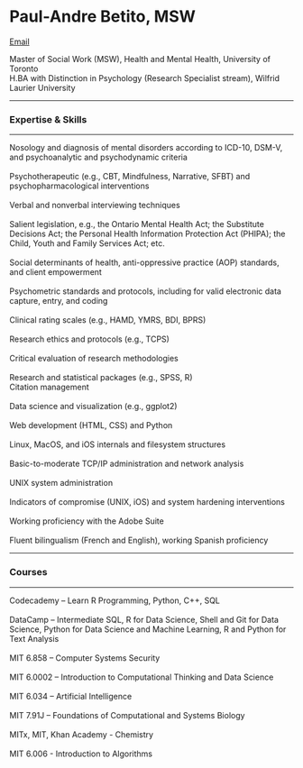 # Paul-Andre Betito, MSW

[Email](mailto:paulandreb@tutanota.com)

Master of Social Work (MSW), Health and Mental Health, University of Toronto<br>
H.BA with Distinction in Psychology (Research Specialist stream), Wilfrid Laurier University  

***
### Expertise & Skills
***

Nosology and diagnosis of mental disorders according to ICD-10, DSM-V, and psychoanalytic and psychodynamic criteria<br>  
Psychotherapeutic (e.g., CBT, Mindfulness, Narrative, SFBT) and psychopharmacological interventions<br>  
Verbal and nonverbal interviewing techniques<br>  
Salient legislation, e.g., the Ontario Mental Health Act; the Substitute Decisions Act; the Personal Health Information Protection Act (PHIPA); the Child, Youth and Family Services Act; etc.<br>  
Social determinants of health, anti-oppressive practice (AOP) standards, and client empowerment<br>   
Psychometric standards and protocols, including for valid electronic data capture, entry, and coding<br>  
Clinical rating scales (e.g., HAMD, YMRS, BDI, BPRS)<br>  
Research ethics and protocols (e.g., TCPS)<br>  
Critical evaluation of research methodologies<br>  
Research and statistical packages (e.g., SPSS, R)<br>
Citation management<br>  
Data science and visualization (e.g., ggplot2)<br>  
Web development (HTML, CSS) and Python<br>  
Linux, MacOS, and iOS internals and filesystem structures<br>  
Basic-to-moderate TCP/IP administration and network analysis<br>  
UNIX system administration<br>  
Indicators of compromise (UNIX, iOS) and system hardening interventions<br>  
Working proficiency with the Adobe Suite<br>  
Fluent bilingualism (French and English), working Spanish proficiency<br>   

***
### Courses
***

Codecademy – Learn R Programming, Python, C++, SQL<br>  
DataCamp – Intermediate SQL, R for Data Science, Shell and Git for Data Science, Python for Data Science and Machine Learning, R and Python for Text Analysis<br>  
MIT 6.858 – Computer Systems Security<br>  
MIT 6.0002 – Introduction to Computational Thinking and Data Science<br>  
MIT 6.034 – Artificial Intelligence<br>  
MIT 7.91J – Foundations of Computational and Systems Biology<br>  
MITx, MIT, Khan Academy - Chemistry<br>  
MIT 6.006 - Introduction to Algorithms<br> 
